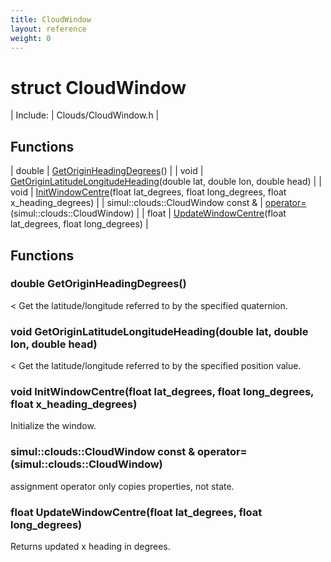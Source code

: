 ```yaml
---
title: CloudWindow
layout: reference
weight: 0
---
```

struct CloudWindow
===

| Include: | Clouds/CloudWindow.h |



Functions
---

| double | [GetOriginHeadingDegrees](#GetOriginHeadingDegrees)() |
| void | [GetOriginLatitudeLongitudeHeading](#GetOriginLatitudeLongitudeHeading)(double lat, double lon, double head) |
| void | [InitWindowCentre](#InitWindowCentre)(float lat_degrees, float long_degrees, float x_heading_degrees) |
| simul::clouds::CloudWindow  const & | [operator=](#operator=)(simul::clouds::CloudWindow) |
| float | [UpdateWindowCentre](#UpdateWindowCentre)(float lat_degrees, float long_degrees) |


Functions
---

### <a name="GetOriginHeadingDegrees"/>double GetOriginHeadingDegrees()
< Get the latitude/longitude referred to by the specified quaternion.

### <a name="GetOriginLatitudeLongitudeHeading"/>void GetOriginLatitudeLongitudeHeading(double lat, double lon, double head)
< Get the latitude/longitude referred to by the specified position value.

### <a name="InitWindowCentre"/>void InitWindowCentre(float lat_degrees, float long_degrees, float x_heading_degrees)
Initialize the window.

### <a name="operator="/>simul::clouds::CloudWindow  const & operator=(simul::clouds::CloudWindow)
assignment operator only copies properties, not state.

### <a name="UpdateWindowCentre"/>float UpdateWindowCentre(float lat_degrees, float long_degrees)
Returns updated x heading in degrees.
